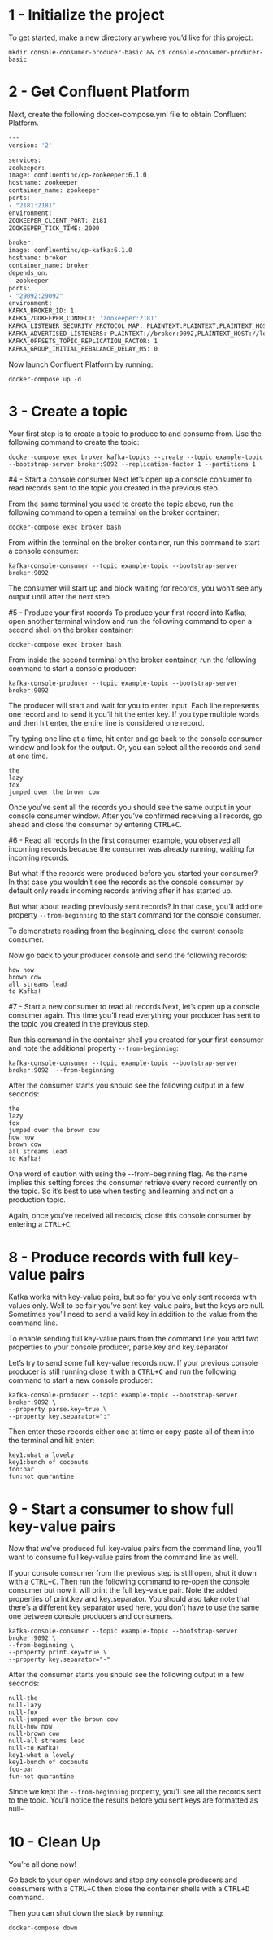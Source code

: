 # 1 - Initialize the project
To get started, make a new directory anywhere you’d like for this project:

```shell
mkdir console-consumer-producer-basic && cd console-consumer-producer-basic
```

# 2 - Get Confluent Platform
Next, create the following docker-compose.yml file to obtain Confluent Platform.

```dockerfile
---
version: '2'

services:
zookeeper:
image: confluentinc/cp-zookeeper:6.1.0
hostname: zookeeper
container_name: zookeeper
ports:
- "2181:2181"
environment:
ZOOKEEPER_CLIENT_PORT: 2181
ZOOKEEPER_TICK_TIME: 2000

broker:
image: confluentinc/cp-kafka:6.1.0
hostname: broker
container_name: broker
depends_on:
- zookeeper
ports:
- "29092:29092"
environment:
KAFKA_BROKER_ID: 1
KAFKA_ZOOKEEPER_CONNECT: 'zookeeper:2181'
KAFKA_LISTENER_SECURITY_PROTOCOL_MAP: PLAINTEXT:PLAINTEXT,PLAINTEXT_HOST:PLAINTEXT
KAFKA_ADVERTISED_LISTENERS: PLAINTEXT://broker:9092,PLAINTEXT_HOST://localhost:29092
KAFKA_OFFSETS_TOPIC_REPLICATION_FACTOR: 1
KAFKA_GROUP_INITIAL_REBALANCE_DELAY_MS: 0
```
  
Now launch Confluent Platform by running:

```shell
docker-compose up -d
```
# 3 - Create a topic
Your first step is to create a topic to produce to and consume from. Use the following command to create the topic:

```shell
docker-compose exec broker kafka-topics --create --topic example-topic --bootstrap-server broker:9092 --replication-factor 1 --partitions 1
```

#4 - Start a console consumer
Next let’s open up a console consumer to read records sent to the topic you created in the previous step.

From the same terminal you used to create the topic above, run the following command to open a terminal on the broker container:

```shell
docker-compose exec broker bash
```

From within the terminal on the broker container, run this command to start a console consumer:

```shell
kafka-console-consumer --topic example-topic --bootstrap-server broker:9092
```

The consumer will start up and block waiting for records, you won’t see any output until after the next step.

#5 - Produce your first records
To produce your first record into Kafka, open another terminal window and run the following command to open a second shell on the broker container:

```shell
docker-compose exec broker bash
```

From inside the second terminal on the broker container, run the following command to start a console producer:

```shell
kafka-console-producer --topic example-topic --bootstrap-server broker:9092
```

The producer will start and wait for you to enter input. Each line represents one record and to send it you’ll hit the enter key. If you type multiple words and then hit enter, the entire line is considered one record.

Try typing one line at a time, hit enter and go back to the console consumer window and look for the output. Or, you can select all the records and send at one time.

```
the
lazy
fox
jumped over the brown cow
```

Once you’ve sent all the records you should see the same output in your console consumer window. After you’ve confirmed receiving all records, go ahead and close the consumer by entering <kbd>CTRL</kbd><kbd>+</kbd><kbd>C</kbd>.

#6 - Read all records
In the first consumer example, you observed all incoming records because the consumer was already running, waiting for incoming records.

But what if the records were produced before you started your consumer? In that case you wouldn’t see the records as the console consumer by default only reads incoming records arriving after it has started up.

But what about reading previously sent records? In that case, you’ll add one property ```--from-beginning``` to the start command for the console consumer.

To demonstrate reading from the beginning, close the current console consumer.

Now go back to your producer console and send the following records:

```
how now
brown cow
all streams lead
to Kafka!
```

#7 - Start a new consumer to read all records
Next, let’s open up a console consumer again. This time you’ll read everything your producer has sent to the topic you created in the previous step.

Run this command in the container shell you created for your first consumer and note the additional property ```--from-beginning```:

```shell
kafka-console-consumer --topic example-topic --bootstrap-server broker:9092  --from-beginning
```

After the consumer starts you should see the following output in a few seconds:

```
the
lazy
fox
jumped over the brown cow
how now
brown cow
all streams lead
to Kafka!
```

One word of caution with using the --from-beginning flag. As the name implies this setting forces the consumer retrieve every record currently on the topic. So it’s best to use when testing and learning and not on a production topic.

Again, once you’ve received all records, close this console consumer by entering a <kbd>CTRL</kbd><kbd>+</kbd><kbd>C</kbd>.

# 8 - Produce records with full key-value pairs
Kafka works with key-value pairs, but so far you’ve only sent records with values only. Well to be fair you’ve sent key-value pairs, but the keys are null. Sometimes you’ll need to send a valid key in addition to the value from the command line.

To enable sending full key-value pairs from the command line you add two properties to your console producer, parse.key and key.separator

Let’s try to send some full key-value records now. If your previous console producer is still running close it with a <kbd>CTRL</kbd><kbd>+</kbd><kbd>C</kbd> and run the following command to start a new console producer:

```shell
kafka-console-producer --topic example-topic --bootstrap-server broker:9092 \
--property parse.key=true \
--property key.separator=":"
```

Then enter these records either one at time or copy-paste all of them into the terminal and hit enter:

```
key1:what a lovely
key1:bunch of coconuts
foo:bar
fun:not quarantine
```

# 9 - Start a consumer to show full key-value pairs
Now that we’ve produced full key-value pairs from the command line, you’ll want to consume full key-value pairs from the command line as well.

If your console consumer from the previous step is still open, shut it down with a <kbd>CTRL</kbd><kbd>+</kbd><kbd>C</kbd>. Then run the following command to re-open the console consumer but now it will print the full key-value pair. Note the added properties of print.key and key.separator. You should also take note that there’s a different key separator used here, you don’t have to use the same one between console producers and consumers.

```shell
kafka-console-consumer --topic example-topic --bootstrap-server broker:9092 \
--from-beginning \
--property print.key=true \
--property key.separator="-"
```

After the consumer starts you should see the following output in a few seconds:

```
null-the
null-lazy
null-fox
null-jumped over the brown cow
null-how now
null-brown cow
null-all streams lead
null-to Kafka!
key1-what a lovely
key1-bunch of coconuts
foo-bar
fun-not quarantine
```

Since we kept the ```--from-beginning``` property, you’ll see all the records sent to the topic. You’ll notice the results before you sent keys are formatted as null-<value>.

# 10 - Clean Up
You’re all done now!

Go back to your open windows and stop any console producers and consumers with a <kbd>CTRL</kbd><kbd>+</kbd><kbd>C</kbd> then close the container shells with a <kbd>CTRL</kbd><kbd>+</kbd><kbd>D</kbd> command.

Then you can shut down the stack by running:

```shell
docker-compose down
```